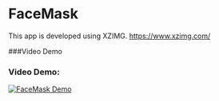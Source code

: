 # FaceMask
This app is developed using XZIMG. https://www.xzimg.com/

###Video Demo
### Video Demo:
[![FaceMask Demo](https://img.youtube.com/vi/8JpjMPkSnVY/0.jpg)](https://youtu.be/8JpjMPkSnVY)
